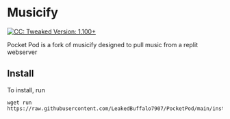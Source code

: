 # Musicify

[![CC: Tweaked Version: 1.100+](https://img.shields.io/badge/CC:%20tweaked-1.100+-green?style=flat-square&logo=GNOME%20Terminal)](https://tweaked.cc/)

Pocket Pod is a fork of musicify designed to pull music from a replit webserver

## Install

To install, run

```shell
wget run https://raw.githubusercontent.com/LeakedBuffalo7907/PocketPod/main/install.lua
```
